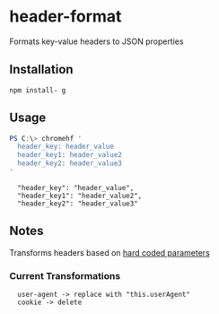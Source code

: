 # header-format
Formats key-value headers to JSON properties

## Installation
```
npm install- g
```

## Usage
```powershell
PS C:\> chromehf '
  header_key: header_value
  header_key1: header_value2
  header_key2: header_value3
'
```

```
  "header_key": "header_value",
  "header_key1": "header_value2",
  "header_key2": "header_value3"
```

## Notes
Transforms headers based on [hard coded parameters](bin/index.js#L6-L16)

### Current Transformations
```
  user-agent -> replace with "this.userAgent"
  cookie -> delete
```
